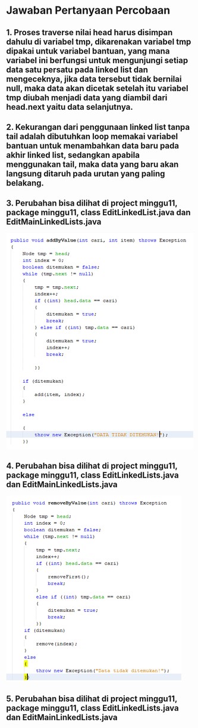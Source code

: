 # Jawaban Pertanyaan Percobaan

## 1.  Proses traverse nilai head harus disimpan dahulu di variabel tmp, dikarenakan variabel tmp dipakai untuk variabel bantuan, yang mana variabel ini berfungsi untuk mengunjungi setiap data satu persatu pada linked list dan mengeceknya, jika data tersebut tidak bernilai null, maka data akan dicetak setelah itu variabel tmp diubah menjadi data yang diambil dari head.next yaitu data selanjutnya.
    
## 2. Kekurangan dari penggunaan linked list tanpa tail adalah dibutuhkan loop memakai variabel bantuan untuk menambahkan data baru pada akhir linked list, sedangkan apabila menggunakan tail, maka data yang baru akan langsung ditaruh pada urutan yang paling belakang.
   
## 3. Perubahan bisa dilihat di project minggu11, package minggu11, class EditLinkedList.java dan EditMainLinkedLists.java
<img src = ini3.png>

## 4. Perubahan bisa dilihat di project minggu11, package minggu11, class EditLinkedLists.java dan EditMainLinkedLists.java
<img src = ini4.png>

## 5. Perubahan bisa dilihat di project minggu11, package minggu11, class EditLinkedLists.java dan EditMainLinkedLists.java
